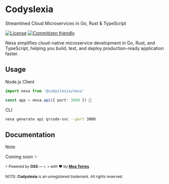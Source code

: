 <p style="text-align: center;">
  <h1>Codyslexia</h1>
  Streamlined Cloud Microservices in Go, Rust & TypeScript
</p>

<div style="text-align: left;">

[![License](https://img.shields.io/npm/l/nx.svg?style=flat-square)]() [![Commitizen friendly](https://img.shields.io/badge/commitizen-friendly-brightgreen.svg)](http://commitizen.github.io/cz-cli/)

</div>

Nexa simplifies cloud-native microservice development in Go, Rust, and TypeScript, helping you build, test, and deploy production-ready application faster.

## Usage

Node.js Client

```ts
import nexa from '@codyslexia/nexa'

const app = nexa.api({ port: 3000 }) 🚀
```

CLI

```sh
nexa generate api qrcode-svc --port 3000
```

## Documentation

> [!NOTE]  
> Coming soon ✨

<sub>⚡️ Powered by **OSS** — `< >` with ❤️ by [**Moa Torres**](https://github.com/moatorres)</sub>

<sub>NOTE: **Codyslexia** is an unregistered trademark. All rights reserved.</sub>
